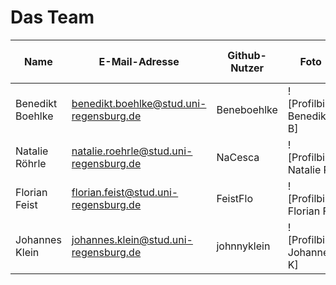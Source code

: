 # Das Team

Name | E-Mail-Adresse | Github-Nutzer | Foto | Komponenten der Anwendung 
--- | --- | --- | --- | ---
Benedikt Boehlke | benedikt.boehlke@stud.uni-regensburg.de | Beneboehlke | ![Profilbild Benedikt B] |  
Natalie Röhrle | natalie.roehrle@stud.uni-regensburg.de | NaCesca | ![Profilbild Natalie R] | 
Florian Feist | florian.feist@stud.uni-regensburg.de | FeistFlo | ![Profilbild Florian F] |
Johannes Klein | johannes.klein@stud.uni-regensburg.de | johnnyklein | ![Profilbild Johannes K] |
